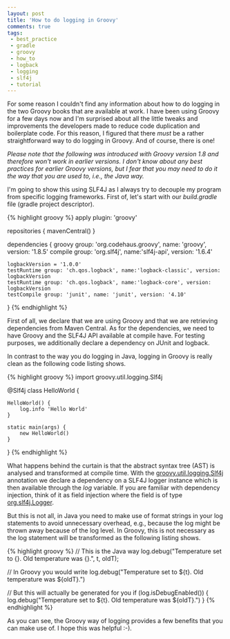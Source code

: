 ```yaml
---
layout: post
title: 'How to do logging in Groovy'
comments: true
tags:
 - best_practice
 - gradle
 - groovy
 - how_to
 - logback
 - logging
 - slf4j
 - tutorial
---
```


For some reason I couldn't find any information about how to do logging in the
two Groovy books that are available at work. I have been using Groovy for a few
days now and I'm surprised about all the little tweaks and improvements the
developers made to reduce code duplication and boilerplate code. For this
reason, I figured that there *must* be a rather straightforward way to
do logging in Groovy. And of course, there is one!

*Please note that the following was introduced with Groovy version 1.8 and
therefore won't work in earlier versions. I don't know about any best practices
for earlier Groovy versions, but I fear that you may need to do it the way that
you are used to, i.e., the Java way.*

I'm going to show this using SLF4J as I always try to decouple my program from
specific logging frameworks. First of, let's start with our *build.gradle*
file (gradle project descriptor).

{% highlight groovy %}
apply plugin: 'groovy'

repositories {
    mavenCentral()
}

dependencies {
    groovy group: 'org.codehaus.groovy', name: 'groovy', version: '1.8.5'
    compile group: 'org.slf4j', name:'slf4j-api', version: '1.6.4'

    logbackVersion = '1.0.0'
    testRuntime group: 'ch.qos.logback', name:'logback-classic', version: logbackVersion
    testRuntime group: 'ch.qos.logback', name:'logback-core', version: logbackVersion
    testCompile group: 'junit', name: 'junit', version: '4.10'
}
{% endhighlight %}

First of all, we declare that we are using Groovy and that we are retrieving
dependencies from Maven Central. As for the dependencies, we need to have
Groovy and the SLF4J API available at compile have. For testing purposes, we
additionally declare a dependency on JUnit and logback.

In contrast to the way you do logging in Java, logging in Groovy is really
clean as the following code listing shows.

{% highlight groovy %}
import groovy.util.logging.Slf4j

@Slf4j
class HelloWorld {

    HelloWorld() {
        log.info 'Hello World'
    }

    static main(args) {
        new HelloWorld()
    }
}
{% endhighlight %}

What happens behind the curtain is that the abstract syntax tree (AST) is
analysed and transformed at compile time. With the
[groovy.util.logging.Slf4j](http://groovy.codehaus.org/gapi/groovy/util/logging/Slf4j.html)
annotation we declare a dependency on a SLF4J logger instance which is then
available through the *log* variable. If you are familiar with dependency
injection, think of it as field injection where the field is of type
[org.slf4j.Logger](http://www.slf4j.org/api/org/slf4j/Logger.html).

But this is not all, in Java you need to make use of format strings in your log
statements to avoid unnecessary overhead, e.g., because the log might be thrown
away because of the log level. In Groovy, this is not necessary as the log
statement will be transformed as the following listing shows.

{% highlight groovy %}
// This is the Java way
log.debug("Temperature set to {}. Old temperature was {}.", t, oldT);

// In Groovy you would write
log.debug("Temperature set to ${t}. Old temperature was ${oldT}.")

// But this will actually be generated for you
if (log.isDebugEnabled()) {
    log.debug("Temperature set to ${t}. Old temperature was ${oldT}.")
}
{% endhighlight %}

As you can see, the Groovy way of logging provides a few benefits that you can
make use of. I hope this was helpful :-).